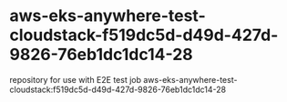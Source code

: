 # aws-eks-anywhere-test-cloudstack-f519dc5d-d49d-427d-9826-76eb1dc1dc14-28
repository for use with E2E test job aws-eks-anywhere-test-cloudstack:f519dc5d-d49d-427d-9826-76eb1dc1dc14-28
